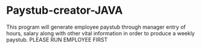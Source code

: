 # Paystub-creator-JAVA
This program will generate employee paystub through manager entry of hours, salary along with other vital information in order to produce a weekly paystub.
PLEASE RUN EMPLOYEE FIRST
